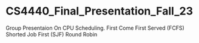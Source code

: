 # CS4440_Final_Presentation_Fall_23
Group Presentaion On CPU Scheduling.
First Come First Served (FCFS)
Shorted Job First (SJF)
Round Robin
